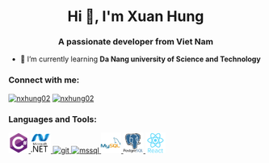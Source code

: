 <h1 align="center">Hi 👋, I'm Xuan Hung</h1>
<h3 align="center">A passionate developer from Viet Nam</h3>

- 🌱 I’m currently learning **Da Nang university of Science and Technology**

<h3 align="left">Connect with me:</h3>
<p align="left">
<a href="https://fb.com/nxhung02" target="blank"><img align="center" src="https://raw.githubusercontent.com/rahuldkjain/github-profile-readme-generator/master/src/images/icons/Social/facebook.svg" alt="nxhung02" height="30" width="40" /></a>
<a href="https://mail.google.com/mail/u/0/?tab=rm&ogbl#inbox?compose=CllgCJqbQjFKQMNZGsMxGQdQMZfJnGdgzBlPbNXQHjZtpBZVhSDkFKtTdLHRdmhBxNHSFBcZjXB" target="blank"><img align="center" src="https://1000logos.net/wp-content/uploads/2021/05/Gmail-logo.png" alt="nxhung02" height="30" width="40" /></a>

</p>

<h3 align="left">Languages and Tools:</h3>
<p align="left"> <a href="https://www.w3schools.com/cs/" target="_blank" rel="noreferrer"> <img src="https://raw.githubusercontent.com/devicons/devicon/master/icons/csharp/csharp-original.svg" alt="csharp" width="40" height="40"/> </a> <a href="https://dotnet.microsoft.com/" target="_blank" rel="noreferrer"> <img src="https://raw.githubusercontent.com/devicons/devicon/master/icons/dot-net/dot-net-original-wordmark.svg" alt="dotnet" width="40" height="40"/> </a> <a href="https://git-scm.com/" target="_blank" rel="noreferrer"> <img src="https://www.vectorlogo.zone/logos/git-scm/git-scm-icon.svg" alt="git" width="40" height="40"/> </a> <a href="https://www.microsoft.com/en-us/sql-server" target="_blank" rel="noreferrer"> <img src="https://www.svgrepo.com/show/303229/microsoft-sql-server-logo.svg" alt="mssql" width="40" height="40"/> </a> <a href="https://www.mysql.com/" target="_blank" rel="noreferrer"> <img src="https://raw.githubusercontent.com/devicons/devicon/master/icons/mysql/mysql-original-wordmark.svg" alt="mysql" width="40" height="40"/> </a> <a href="https://www.postgresql.org" target="_blank" rel="noreferrer"> <img src="https://raw.githubusercontent.com/devicons/devicon/master/icons/postgresql/postgresql-original-wordmark.svg" alt="postgresql" width="40" height="40"/> </a> <a href="https://reactjs.org/" target="_blank" rel="noreferrer"> <img src="https://raw.githubusercontent.com/devicons/devicon/master/icons/react/react-original-wordmark.svg" alt="react" width="40" height="40"/> </a> <a href="https://spring.io/" target="_blank" rel="noreferrer"> </a> </p>
